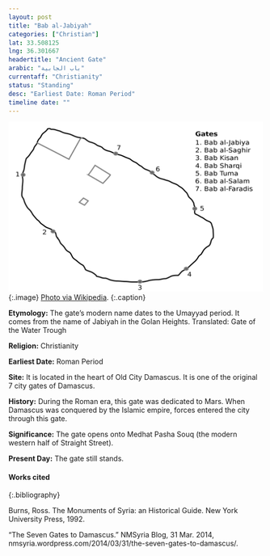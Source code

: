 ```yaml
---
layout: post
title: "Bab al-Jabiyah"
categories: ["Christian"]
lat: 33.508125
lng: 36.301667
headertitle: "Ancient Gate"
arabic: "باب الجابية"
currentaff: "Christianity"
status: "Standing"
desc: "Earliest Date: Roman Period"
timeline date: ""
---
```

![Bab al-Jabiyah](images/jabiyah.png)
   {:.image}
[Photo via Wikipedia](https://en.wikipedia.org/wiki/Bab_al-Jabiyah#/media/File:OldCityDamascus.svg).
   {:.caption}

**Etymology:** The gate’s modern name dates to the Umayyad period. It comes from the name of Jabiyah in the Golan Heights. Translated: Gate of the Water Trough

**Religion:** Christianity

**Earliest Date:** Roman Period

**Site:** It is located in the heart of Old City Damascus. It is one of the original 7 city gates of Damascus.

**History:** During the Roman era, this gate was dedicated to Mars. When Damascus was conquered by the Islamic empire, forces entered the city through this gate. 

**Significance:** The gate opens onto Medhat Pasha Souq (the modern western half of Straight Street).

**Present Day:** The gate still stands. 


#### Works cited

{:.bibliography}

Burns, Ross. The Monuments of Syria: an Historical Guide. New York University Press, 1992. 

“The Seven Gates to Damascus.” NMSyria Blog, 31 Mar. 2014, nmsyria.wordpress.com/2014/03/31/the-seven-gates-to-damascus/.